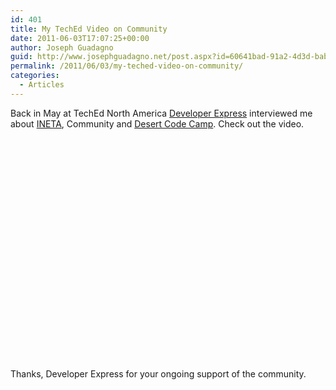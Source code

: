 ```yaml
---
id: 401
title: My TechEd Video on Community
date: 2011-06-03T17:07:25+00:00
author: Joseph Guadagno
guid: http://www.josephguadagno.net/post.aspx?id=60641bad-91a2-4d3d-bab8-7db6c73b9578
permalink: /2011/06/03/my-teched-video-on-community/
categories:
  - Articles
---
```

Back in May at TechEd North America [Developer Express](http://www.devexpress.com) interviewed me about [INETA](http://ineta.org), Community and [Desert Code Camp](http://www.desertcodecamp.com). Check out the video.

<object><param name="movie" value="http://www.youtube.com/v/vDtGk-P3soU&amp;hl=en"><embed src="http://www.youtube.com/v/vDtGk-P3soU&amp;hl=en" type="application/x-shockwave-flash" width="425" height="355"></object>

Thanks, Developer Express for your ongoing support of the community.